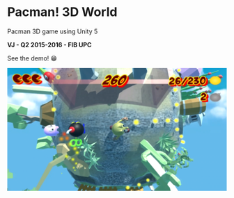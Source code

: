 # Pacman! 3D World

Pacman 3D game using Unity 5

**VJ - Q2 2015-2016 - FIB UPC**

See the demo! :grin:
  
[![R-Type](/Assets/Images/pacman-screenshot.png)](https://www.youtube.com/watch?v=fPmqXk4-pac)
  
